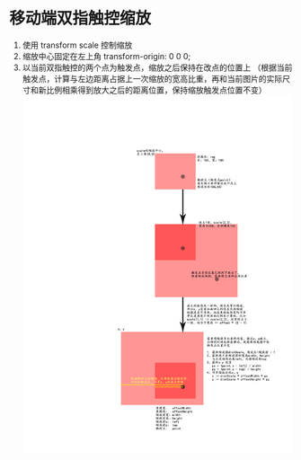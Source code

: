 # 移动端双指触控缩放
1. 使用 transform scale 控制缩放
2. 缩放中心固定在左上角 transform-origin: 0 0 0;
3. 以当前双指触控的两个点为触发点，缩放之后保持在改点的位置上
  （根据当前触发点，计算与左边距离占据上一次缩放的宽高比重，再和当前图片的实际尺寸和新比例相乘得到放大之后的距离位置，保持缩放触发点位置不变）
![image](./1.png)